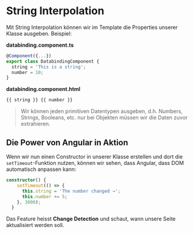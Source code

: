 # String Interpolation

Mit String Interpolation können wir im Template die Properties unserer Klasse ausgeben. Beispiel:

<path>**databinding.component.ts**</path>

```Typescript
@Component({...})
export class DatabindingComponent {
  string = 'This is a string';
  number = 10;
}
```

<path>**databinding.component.html**</path>

```HTML
{{ string }} {{ number }}
```

> Wir können jeden primitiven Datentypen ausgeben, d.h. Numbers, Strings, Booleans, etc. nur bei Objekten müssen wir die Daten zuvor extrahieren.

## Die Power von Angular in Aktion

Wenn wir nun einen Constructor in unserer Klasse erstellen und dort die `setTimeout`-Funktion nutzen, können wir sehen, dass Angular, dass DOM automatisch anpassen kann:

```Typescript
constructor() {
    setTimeout(() => {
      this.string = 'The number changed →';
      this.number += 5;
    }, 3000);
  }
```

Das Feature heisst **Change Detection** und schaut, wann unsere Seite aktualisiert werden soll.
